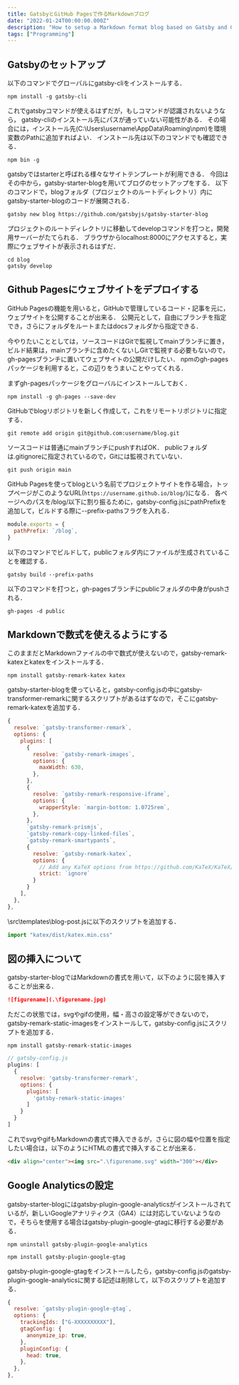 ```yaml
---
title: GatsbyとGitHub Pagesで作るMarkdownブログ
date: "2022-01-24T00:00:00.000Z"
description: "How to setup a Markdown format blog based on Gatsby and GitHub Pages"
tags: ["Programming"]
---
```


## Gatsbyのセットアップ
以下のコマンドでグローバルにgatsby-cliをインストールする．

```shell
npm install -g gatsby-cli
```

これでgatsbyコマンドが使えるはずだが，もしコマンドが認識されないようなら，
gatsby-cliのインストール先にパスが通っていない可能性がある．
その場合には，インストール先(C:\Users\username\AppData\Roaming\npm)を環境変数のPathに追加すればよい．
インストール先は以下のコマンドでも確認できる．

```shell
npm bin -g
```
gatsbyではstarterと呼ばれる様々なサイトテンプレートが利用できる．
今回はその中から，gatsby-starter-blogを用いてブログのセットアップをする．
以下のコマンドで，blogフォルダ（プロジェクトのルートディレクトリ）内にgatsby-starter-blogのコードが展開される．

```shell
gatsby new blog https://github.com/gatsbyjs/gatsby-starter-blog
```

プロジェクトのルートディレクトリに移動してdevelopコマンドを打つと，開発用サーバーがたてられる．
ブラウザからlocalhost:8000にアクセスすると，実際にウェブサイトが表示されるはずだ．

```shell
cd blog
gatsby develop
```

## Github Pagesにウェブサイトをデプロイする

GitHub Pagesの機能を用いると，GitHubで管理しているコード・記事を元に，ウェブサイトを公開することが出来る．
公開元として，自由にブランチを指定でき，さらにフォルダをルートまたはdocsフォルダから指定できる．

今やりたいこととしては，ソースコードはGitで監視してmainブランチに置き，
ビルド結果は，mainブランチに含めたくないしGitで監視する必要もないので，gh-pagesブランチに置いてウェブサイトの公開だけしたい．
npmのgh-pagesパッケージを利用すると，この辺りをうまいことやってくれる．

まずgh-pagesパッケージをグローバルにインストールしておく．

```shell
npm install -g gh-pages --save-dev
```

GitHubでblogリポジトリを新しく作成して，これをリモートリポジトリに指定する．

```shell
git remote add origin git@github.com:username/blog.git
```

ソースコードは普通にmainブランチにpushすればOK．
publicフォルダは.gitignoreに指定されているので，Gitには監視されていない．
```shell
git push origin main
```

GitHub Pagesを使ってblogという名前でプロジェクトサイトを作る場合，トップページがこのようなURL(`https://username.github.io/blog/`)になる．
各ページへのパスを/blog/以下に割り振るために，gatsby-config.jsにpathPrefixを追加して，ビルドする際に--prefix-pathsフラグを入れる．

```js
module.exports = {
  pathPrefix: `/blog`,
}
```

以下のコマンドでビルドして，publicフォルダ内にファイルが生成されていることを確認する．

```shell
gatsby build --prefix-paths
```

以下のコマンドを打つと，gh-pagesブランチにpublicフォルダの中身がpushされる．

```shell
gh-pages -d public
```

## Markdownで数式を使えるようにする

このままだとMarkdownファイルの中で数式が使えないので，gatsby-remark-katexとkatexをインストールする．

```shell
npm install gatsby-remark-katex katex
```

gatsby-starter-blogを使っていると，gatsby-config.jsの中にgatsby-transformer-remarkに関するスクリプトがあるはずなので，そこにgatsby-remark-katexを追加する．

```js
{
  resolve: `gatsby-transformer-remark`,
  options: {
    plugins: [
      {
        resolve: `gatsby-remark-images`,
        options: {
          maxWidth: 630,
        },
      },
      {
        resolve: `gatsby-remark-responsive-iframe`,
        options: {
          wrapperStyle: `margin-bottom: 1.0725rem`,
        },
      },
      `gatsby-remark-prismjs`,
      `gatsby-remark-copy-linked-files`,
      `gatsby-remark-smartypants`,
      {
        resolve: `gatsby-remark-katex`,
        options: {
          // Add any KaTeX options from https://github.com/KaTeX/KaTeX/blob/master/docs/options.md here
          strict: `ignore`
        }
      }
    ],
  },
},
```
\src\templates\blog-post.jsに以下のスクリプトを追加する．

```js
import "katex/dist/katex.min.css"
```

## 図の挿入について

gatsby-starter-blogではMarkdownの書式を用いて，以下のように図を挿入することが出来る．

```markdown
![figurename](.\figurename.jpg)
```

ただこの状態では，svgやgifの使用，幅・高さの設定等ができないので，gatsby-remark-static-imagesをインストールして，gatsby-config.jsにスクリプトを追加する．

```shell
npm install gatsby-remark-static-images
```

```js
// gatsby-config.js
plugins: [
  {
    resolve: 'gatsby-transformer-remark',
    options: {
      plugins: [
        'gatsby-remark-static-images'
      ]
    }
  }
]
```

これでsvgやgifもMarkdownの書式で挿入できるが，さらに図の幅や位置を指定したい場合は，以下のようにHTMLの書式で挿入することが出来る．

```markdown
<div align="center"><img src=".\figurename.svg" width="300"></div>
```

## Google Analyticsの設定

gatsby-starter-blogにはgatsby-plugin-google-analyticsがインストールされているが，新しいGoogleアナリティクス（GA4）には対応していないようなので，そちらを使用する場合はgatsby-plugin-google-gtagに移行する必要がある．

```shell
npm uninstall gatsby-plugin-google-analytics
```

```shell
npm install gatsby-plugin-google-gtag
```
gatsby-plugin-google-gtagをインストールしたら，gatsby-config.jsのgatsby-plugin-google-analyticsに関する記述は削除して，以下のスクリプトを追加する．

```js
{
  resolve: `gatsby-plugin-google-gtag`,
  options: {
    trackingIds: ["G-XXXXXXXXXX"],
    gtagConfig: {
      anonymize_ip: true,
    },
    pluginConfig: {
      head: true,
    },
  },
},
```

